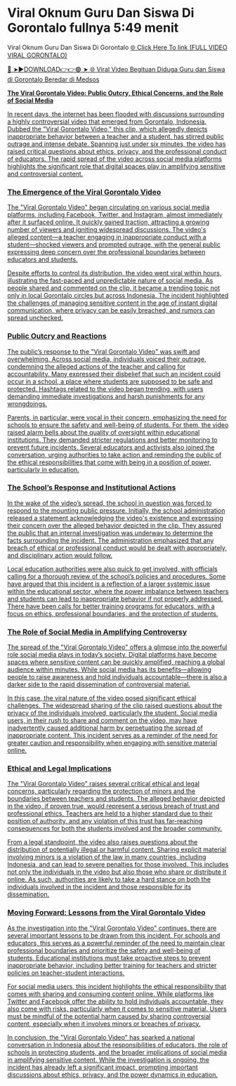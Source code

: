 # Viral Oknum Guru Dan Siswa Di Gorontalo fullnya 5:49 menit 

Viral Oknum Guru Dan Siswa Di Gorontalo <a href="https://xavtra.cfd/ntsej"> 🌐 Click Here To link (FULL VIDEO VIRAL GORONTALO)

🔴 ➤►DOWNLOAD👉👉🟢 ➤  <a href="https://xavtra.cfd/ntsej"> 🌐 Viral Video Begituan Diduga Guru dan Siswa di Gorontalo Beredar di Medsos


**The Viral Gorontalo Video: Public Outcry, Ethical Concerns, and the Role of Social Media**

In recent days, the internet has been flooded with discussions surrounding a highly controversial video that emerged from Gorontalo, Indonesia. Dubbed the "Viral Gorontalo Video," this clip, which allegedly depicts inappropriate behavior between a teacher and a student, has stirred public outrage and intense debate. Spanning just under six minutes, the video has raised critical questions about ethics, privacy, and the professional conduct of educators. The rapid spread of the video across social media platforms highlights the significant role that digital spaces play in amplifying sensitive and controversial content.

### The Emergence of the Viral Gorontalo Video

The "Viral Gorontalo Video" began circulating on various social media platforms, including Facebook, Twitter, and Instagram, almost immediately after it surfaced online. It quickly gained traction, attracting a growing number of viewers and igniting widespread discussions. The video's alleged content—a teacher engaging in inappropriate conduct with a student—shocked viewers and prompted outrage, with the general public expressing deep concern over the professional boundaries between educators and students.

Despite efforts to control its distribution, the video went viral within hours, illustrating the fast-paced and unpredictable nature of social media. As people shared and commented on the clip, it became a trending topic not only in local Gorontalo circles but across Indonesia. The incident highlighted the challenges of managing sensitive content in the age of instant digital communication, where privacy can be easily breached, and rumors can spread unchecked.

### Public Outcry and Reactions

The public’s response to the "Viral Gorontalo Video" was swift and overwhelming. Across social media, individuals voiced their outrage, condemning the alleged actions of the teacher and calling for accountability. Many expressed their disbelief that such an incident could occur in a school, a place where students are supposed to be safe and protected. Hashtags related to the video began trending, with users demanding immediate investigations and harsh punishments for any wrongdoings.

Parents, in particular, were vocal in their concern, emphasizing the need for schools to ensure the safety and well-being of students. For them, the video raised alarm bells about the quality of oversight within educational institutions. They demanded stricter regulations and better monitoring to prevent future incidents. Several educators and activists also joined the conversation, urging authorities to take action and reminding the public of the ethical responsibilities that come with being in a position of power, particularly in education.

### The School’s Response and Institutional Actions

In the wake of the video’s spread, the school in question was forced to respond to the mounting public pressure. Initially, the school administration released a statement acknowledging the video's existence and expressing their concern over the alleged behavior depicted in the clip. They assured the public that an internal investigation was underway to determine the facts surrounding the incident. The administration emphasized that any breach of ethical or professional conduct would be dealt with appropriately, and disciplinary action would follow.

Local education authorities were also quick to get involved, with officials calling for a thorough review of the school’s policies and procedures. Some have argued that this incident is a reflection of a larger systemic issue within the educational sector, where the power imbalance between teachers and students can lead to inappropriate behavior if not properly addressed. There have been calls for better training programs for educators, with a focus on ethics, professional boundaries, and the protection of students.

### The Role of Social Media in Amplifying Controversy

The spread of the "Viral Gorontalo Video" offers a glimpse into the powerful role social media plays in today’s society. Digital platforms have become spaces where sensitive content can be quickly amplified, reaching a global audience within minutes. While social media has its benefits—allowing people to raise awareness and hold individuals accountable—there is also a darker side to the rapid dissemination of controversial material.

In this case, the viral nature of the video posed significant ethical challenges. The widespread sharing of the clip raised questions about the privacy of the individuals involved, particularly the student. Social media users, in their rush to share and comment on the video, may have inadvertently caused additional harm by perpetuating the spread of inappropriate content. This incident serves as a reminder of the need for greater caution and responsibility when engaging with sensitive material online.

### Ethical and Legal Implications

The "Viral Gorontalo Video" raises several critical ethical and legal concerns, particularly regarding the protection of minors and the boundaries between teachers and students. The alleged behavior depicted in the video, if proven true, would represent a serious breach of trust and professional ethics. Teachers are held to a higher standard due to their position of authority, and any violation of this trust has far-reaching consequences for both the students involved and the broader community.

From a legal standpoint, the video also raises questions about the distribution of potentially illegal or harmful content. Sharing explicit material involving minors is a violation of the law in many countries, including Indonesia, and can lead to severe penalties for those involved. This includes not only the individuals in the video but also those who share or distribute it online. As such, authorities are likely to take a hard stance on both the individuals involved in the incident and those responsible for its dissemination.

### Moving Forward: Lessons from the Viral Gorontalo Video

As the investigation into the "Viral Gorontalo Video" continues, there are several important lessons to be drawn from this incident. For schools and educators, this serves as a powerful reminder of the need to maintain clear professional boundaries and prioritize the safety and well-being of students. Educational institutions must take proactive steps to prevent inappropriate behavior, including better training for teachers and stricter policies on teacher-student interactions.

For social media users, this incident highlights the ethical responsibility that comes with sharing and consuming content online. While platforms like Twitter and Facebook offer the ability to hold individuals accountable, they also come with risks, particularly when it comes to sensitive material. Users must be mindful of the potential harm caused by sharing controversial content, especially when it involves minors or breaches of privacy.

In conclusion, the "Viral Gorontalo Video" has sparked a national conversation in Indonesia about the responsibilities of educators, the role of schools in protecting students, and the broader implications of social media in amplifying sensitive content. While the investigation is ongoing, the incident has already left a significant impact, prompting important discussions about ethics, privacy, and the power dynamics in education.

